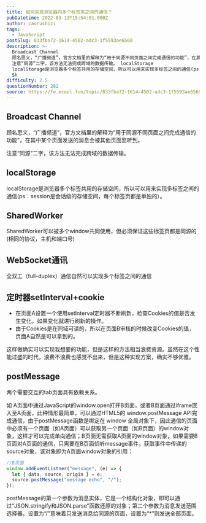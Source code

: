 ```yaml
---
title: 如何实现浏览器内多个标签页之间的通信？
pubDatetime: 2022-03-13T15:54:01.000Z
author: caorushizi
tags:
  - JavaScript
postSlug: 833fba72-1614-4502-adc3-1f5593ae6560
description: >-
  Broadcast Channel
  顾名思义，“广播频道”，官方文档里的解释为“用于同源不同页面之间完成通信的功能”，在其中某个页面发送的消息会被其他页面监听到。
  注意“同源”二字，该方法无法完成跨域的数据传输。 localStorage
  localStorage是浏览器多个标签共用的存储空间，所以可以用来实现多标签之间的通信(ps：session是会话级的存储空间，每个标签页都是单独的）。
  Sh
difficulty: 2.5
questionNumber: 282
source: https://fe.ecool.fun/topic/833fba72-1614-4502-adc3-1f5593ae6560
---
```


## Broadcast Channel

顾名思义，“广播频道”，官方文档里的解释为“用于同源不同页面之间完成通信的功能”，在其中某个页面发送的消息会被其他页面监听到。

注意“同源”二字，该方法无法完成跨域的数据传输。

## localStorage

localStorage是浏览器多个标签共用的存储空间，所以可以用来实现多标签之间的通信(ps：session是会话级的存储空间，每个标签页都是单独的）。

## SharedWorker

SharedWorker可以被多个window共同使用，但必须保证这些标签页都是同源的(相同的协议，主机和端口号)

## WebSocket通讯

全双工（full-duplex）通信自然可以实现多个标签之间的通信

## 定时器setInterval+cookie

- 在页面A设置一个使用setInterval定时器不断刷新，检查Cookies的值是否发生变化，如果变化就进行刷新的操作。
- 由于Cookies是在同域可读的，所以在页面B审核的时候改变Cookies的值，页面A自然是可以拿到的。

这样做确实可以实现我想要的功能，但是这样的方法相当浪费资源。虽然在这个性能过盛的时代，浪费不浪费也感觉不出来，但是这种实现方案，确实不够优雅。

## postMessage

两个需要交互的tab页面具有依赖关系。

如 A页面中通过JavaScript的window.open打开B页面，或者B页面通过iframe嵌入至A页面，此种情形最简单，可以通过HTML5的 window.postMessage API完成通信，由于postMessage函数是绑定在 window 全局对象下，因此通信的页面中必须有一个页面（如A页面）可以获取另一个页面（如B页面）的window对象，这样才可以完成单向通信；B页面无需获取A页面的window对象，如果需要B页面对A页面的通信，只需要在B页面侦听message事件，获取事件中传递的source对象，该对象即为A页面window对象的引用：

```js
//B页面
window.addEventListner("message", (e) => {
  let { data, source, origin } = e;
  source.postMessage("message echo", "/");
});
```

postMessage的第一个参数为消息实体，它是一个结构化对象，即可以通过“JSON.stringify和JSON.parse”函数还原的对象；第二个参数为消息发送范围选择器，设置为“/”意味着只发送消息给同源的页面，设置为“\*”则发送全部页面。
